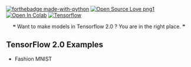 [![forthebadge made-with-python](http://ForTheBadge.com/images/badges/made-with-python.svg)](https://www.python.org/) 
[![Open Source Love png1](https://badges.frapsoft.com/os/v1/open-source.png?v=103)](https://github.com/ellerbrock/open-source-badges/) 
[![Open In Colab](https://colab.research.google.com/assets/colab-badge.svg)](https://colab.research.google.com/github/weiji14/deepbedmap/)
[![Tensorflow](https://aleen42.github.io/badges/src/tensorflow.svg)](https://www.tensorflow.org/)
<p align="center">
 &#10077; Want to make models in Tensorflow 2.0 ? You are in the right place. &#10078;
 </p>

## TensorFlow 2.0 Examples


 
- Fashion MNIST
